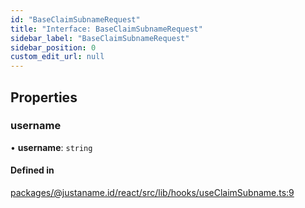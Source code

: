 ```yaml
---
id: "BaseClaimSubnameRequest"
title: "Interface: BaseClaimSubnameRequest"
sidebar_label: "BaseClaimSubnameRequest"
sidebar_position: 0
custom_edit_url: null
---
```


## Properties

### username

• **username**: `string`

#### Defined in

[packages/@justaname.id/react/src/lib/hooks/useClaimSubname.ts:9](https://github.com/JustaName-id/JustaName-sdk/blob/11f6578/packages/@justaname.id/react/src/lib/hooks/useClaimSubname.ts#L9)
